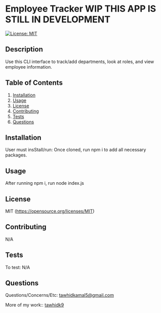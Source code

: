 # Employee Tracker WIP THIS APP IS STILL IN DEVELOPMENT
  
  [![License: MIT](https://img.shields.io/badge/License-MIT-yellow.svg)](https://opensource.org/licenses/MIT)

  ## Description
  Use this CLI interface to track/add departments, look at roles, and view employee information.

  ## Table of Contents
  1. [Installation](#installation)
  2. [Usage](#usage)
  3. [License](#license)
  4. [Contributing](#contributing)
  5. [Tests](#tests)
  6. [Questions](#questions)

  ## Installation
  User must insStall/run: Once cloned, run npm i to add all necessary packages.

  ## Usage
  After running npm i, run node index.js

  ## License 
  MIT
  (https://opensource.org/licenses/MIT)

  ## Contributing
  N/A

  ## Tests
  To test: N/A

  ## Questions
  Questions/Concerns/Etc: [tawhidkamal5@gmail.com](mailto:tawhidkamal5@gmail.com)
  
  More of my work:: [tawhidk9](https://www.github.com/tawhidk9)
